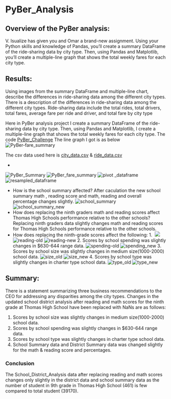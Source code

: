 # PyBer_Analysis

## Overview of the PyBer analysis: 
V. Isualize has given you and Omar a brand-new assignment. Using your Python skills and knowledge of Pandas, you’ll create a summary DataFrame of the ride-sharing data by city type. Then, using Pandas and Matplotlib, you’ll create a multiple-line graph that shows the total weekly fares for each city type.


## Results: 
Using images from the summary DataFrame and multiple-line chart, describe the differences in ride-sharing data among the different city types.
There is a description of the differences in ride-sharing data among the different city types. Ride-sharing data include the total rides, total drivers, total fares, average fare per ride and driver, and total fare by city type


Here in PyBer analysis project I create a summary DataFrame of the ride-sharing data by city type. Then, using Pandas and Matplotlib, I create a multiple-line graph that shows the total weekly fares for each city type. The code  [PyBer_Challenge](https://github.com/NishatSultana3538/PyBer_Analysis/blob/main/PyBer_Challenge.ipynb)
The line graph I got is as below
![PyBer-fare_summary](https://github.com/NishatSultana3538/PyBer_Analysis/blob/main/analysis/PyBer_fare_summary.png)

 
The csv data used here is [city_data.csv](https://github.com/NishatSultana3538/PyBer_Analysis/blob/main/Resources/city_data.csv) & 
[ride_data.csv](https://github.com/NishatSultana3538/PyBer_Analysis/blob/main/Resources/ride_data.csv)

*  
![PyBer_Summary](https://github.com/NishatSultana3538/PyBer_Analysis/blob/main/analysis/PyBer_Summary_formatted.png)
![PyBer_fare_summary](https://github.com/NishatSultana3538/PyBer_Analysis/blob/main/analysis/PyBer_fare_summary.png)
![pivot _dataframe](https://github.com/NishatSultana3538/PyBer_Analysis/blob/main/analysis/dataframe_pivot.png)
![resampled_dataframe](https://github.com/NishatSultana3538/PyBer_Analysis/blob/main/analysis/resampled_dataframe.png)
* How is the school summary affected? After caculation the new school summary math , reading score and math, reading and overall percentage changes slightly.
![school_summary](https://github.com/NishatSultana3538/School_District_Analysis/blob/main/analysis/school_summary_old.png)
![school_summary_new](https://github.com/NishatSultana3538/School_District_Analysis/blob/main/analysis/school_summary_new.png)
* How does replacing the ninth graders math and reading scores affect Thomas High Schools performance relative to the other schools?
Replacing ninth graders data slightly changes math and reading scores for Thomas High Schools performance relative to the other schools. 
* How does replacing the ninth-grade scores affect the following:
    1. 
    ![]()
    ![](https://github.com/NishatSultana3538/School_District_Analysis/blob/main/analysis/math_new.png)
    ![reading-old](https://github.com/NishatSultana3538/School_District_Analysis/blob/main/analysis/reading_old.png)
    ![reading-new](https://github.com/NishatSultana3538/School_District_Analysis/blob/main/analysis/reading_new.png)
    2. Scores by school spending was slightly changes in $630-644 range data.
    ![spending-old](https://github.com/NishatSultana3538/School_District_Analysis/blob/main/analysis/spending_summary-old.png)
    ![spending_new](https://github.com/NishatSultana3538/School_District_Analysis/blob/main/analysis/spending_summary_new.png)
    3. Scores by school size was slightly changes in medium size(1000-2000) school data.
    ![size_old](https://github.com/NishatSultana3538/School_District_Analysis/blob/main/analysis/size_summary_old.png)
    ![size_new](https://github.com/NishatSultana3538/School_District_Analysis/blob/main/analysis/size_summary_new.png)
    4. Scores by school type was slightly changes in charter type school data.
    ![type_old](https://github.com/NishatSultana3538/School_District_Analysis/blob/main/analysis/type_summary_old.png)
    ![type_new](https://github.com/NishatSultana3538/School_District_Analysis/blob/main/analysis/type_summary_new.png)

## Summary: 

There is a statement summarizing three business recommendations to the CEO for addressing any disparities among the city types.
Changes in the updated school district analysis after reading and math scores for the ninth grade at Thomas High School have been replaced with NaNs are as follows:

1. Scores by school size was slightly changes in medium size(1000-2000) school data. 
2. Scores by school spending was slightly changes in $630-644 range data. 
3. Scores by school type was slightly changes in charter type school data.
4. School Summary data and District Summary data was changed slightly for the math & reading score and percentages.

### Conclusion

The School_District_Analysis data after replacing reading and math scores changes only slightly in the district data and school summary data as the number of student in 9th grade in Thomas High School (461) is few compared to total student (39170).








